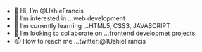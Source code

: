 - 👋 Hi, I’m @UshieFrancis
- 👀 I’m interested in ...web development
- 🌱 I’m currently learning ...HTML5, CSS3, JAVASCRIPT
- 💞️ I’m looking to collaborate on ...frontend developmet projects
- 📫 How to reach me ...twitter:@1UshieFrancis

<!---
UshieFrancis/UshieFrancis is a ✨ special ✨ repository because its `README.md` (this file) appears on your GitHub profile.
You can click the Preview link to take a look at your changes.
--->
